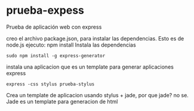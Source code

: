 prueba-expess
=============

Prueba de aplicación web con express

creo el archivo package.json, para instalar las dependencias. Esto es de node.js
ejecuto:
	npm install
Instala las dependencias

	sudo npm install -g express-generator
instala una aplicacion que es un template para generar aplicaciones express

	express -css stylus prueba-stylus
Crea un template de aplicacion usando stylus + jade, por que jade? no se. Jade es un template para generacion de html

